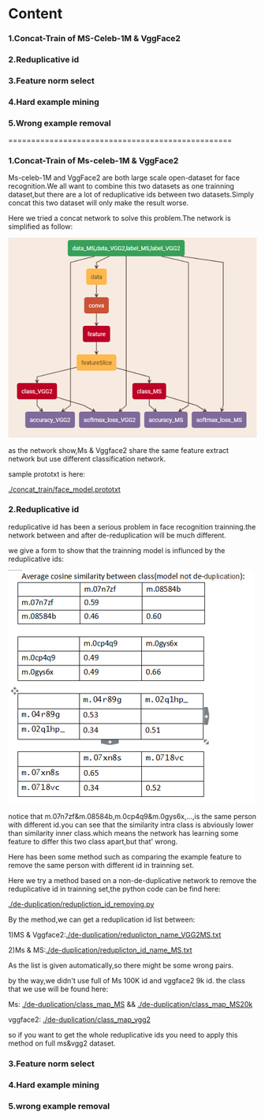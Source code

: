 # Content

### <a herf="#1">1.Concat-Train of MS-Celeb-1M & VggFace2</a>

### <a herf="#2">2.Reduplicative id</a>

### <a herf="#3">3.Feature norm select</a>

### <a herf="#4">4.Hard example mining</a>

### <a herf="#5">5.Wrong example removal</a>

=================================================

### <a name="1">1.Concat-Train of Ms-celeb-1M & VggFace2</a>

Ms-celeb-1M and VggFace2 are both large scale open-dataset for face recognition.We all want to combine this two datasets as one trainning dataset,but there are a lot of reduplicative ids between two datasets.Simply concat this two dataset will only make the result worse.

Here we tried a concat network to solve this problem.The network is simplified as follow:

![](./concat_train/Network.png)

as the network show,Ms & Vggface2 share the same feature extract network but use different classification network.


sample prototxt is here:

[./concat_train/face_model.prototxt](./concat_train/face_model.prototxt)

### <a name="2">2.Reduplicative id</a>

reduplicative id has been a serious problem in face recognition trainning.the network between and after de-reduplication will be much different.

we give a form to show that the trainning model is influnced by the reduplicative ids:

![](./de-duplication/form.png)

notice that m.07n7zf&m.08584b,m.0cp4q9&m.0gys6x,...,is the same person with different id.you can see that the similarity intra class is abviously lower than similarity inner class.which means the network has learning some feature to differ this two class apart,but that' wrong.


Here has been some method such as comparing the example feature to remove the same person with different id in trainning set.

Here we try a method based on a non-de-duplicative network to remove the reduplicative id in trainning set,the python code can be find here:

[./de-duplication/redupliction_id_removing.py](./de-duplication/redupliction_id_removing.py) 

By the method,we can get a reduplication id list between:

1)MS & Vggface2:[./de-duplication/reduplicton_name_VGG2MS.txt](./de-duplication/reduplicton_name_VGG2MS.txt)

2)Ms & MS:[./de-duplication/reduplicton_id_name_MS.txt](./de-duplication/reduplicton_id_name_MS.txt)

As the list is given automatically,so there might be some wrong pairs.

by the way,we didn't use full of Ms 100K id and vggface2 9k id.
the class that we use will be found here:

Ms: [./de-duplication/class_map_MS](./de-duplication/class_map_MS) && [./de-duplication/class_map_MS20k](./de-duplication/class_map_MS20k)

vggface2: [./de-duplication/class_map_vgg2](./de-duplication/class_map_MS20k)

so if you want to get the whole reduplicative ids you need to apply this method on full ms&vgg2 dataset.

### <a name="3">3.Feature norm select</a>



### <a name="4">4.Hard example mining</a>



### <a name="5">5.wrong example removal</a>
